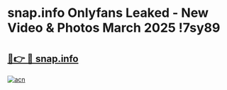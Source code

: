# snap.info Onlyfans Leaked - New Video & Photos March 2025 !7sy89

# <h2><a href="https://kuf9eg.iuczelnia.edu.pl?title=snap.info&ref=7sy89">🔗👉 🔴 snap.info</a></h2>

[![acn](https://github.com/user-attachments/assets/0f9c940e-d8b0-45ae-aac7-cd30a18b3e1c)](https://kuf9eg.iuczelnia.edu.pl?title=snap.info&ref=7sy89)


